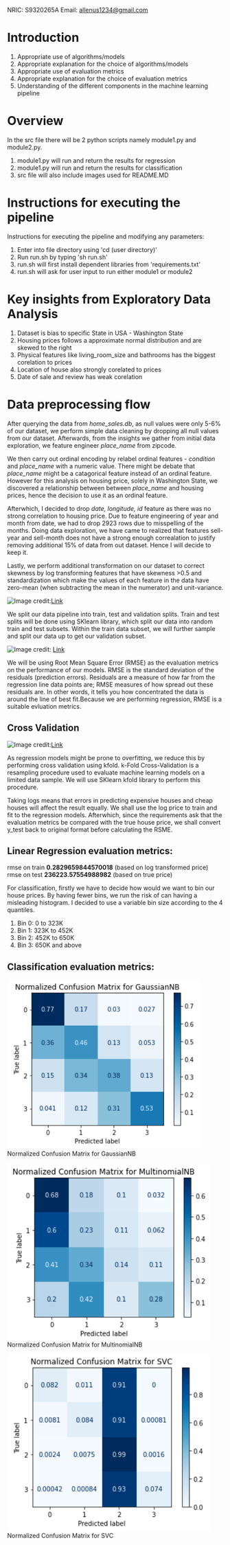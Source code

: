 NRIC: S9320265A
Email: allenus1234@gmail.com

# Introduction

1. Appropriate use of algorithms/models
2. Appropriate explanation for the choice of algorithms/models
3. Appropriate use of evaluation metrics
4. Appropriate explanation for the choice of evaluation metrics
5. Understanding of the different components in the machine learning pipeline

# Overview
In the src file there will be 2 python scripts namely module1.py and module2.py.

1. module1.py will run and return the results for regression
2. module1.py will run and return the results for classification
3. src file will also include images used for README.MD

# Instructions for executing the pipeline
Instructions for executing the pipeline and modifying any parameters:
1. Enter into file directory using 'cd (user directory)'
2. Run run.sh by typing 'sh run.sh'
3. run.sh will first install dependent libraries from 'requirements.txt'
4. run.sh will ask for user input to run either module1 or module2

# Key insights from Exploratory Data Analysis
1. Dataset is bias to specific State in USA - Washington State
2. Housing prices follows a approximate normal distribution and are skewed to the right
3. Physical features like living_room_size and bathrooms has the biggest corelation to prices
4. Location of house also strongly corelated to prices
5. Date of sale and review has weak corelation

# Data preprocessing flow

After querying the data from *home_sales.db*, as null values were only 5-6% of our dataset, we perform simple data cleaning by dropping all null values from our dataset. Afterwards, from the insights we gather from initial data exploration, we feature engineer *place_name* from zipcode. 

We then carry out ordinal encoding by relabel ordinal features - *condition* and *place_name* with a numeric value. There might be debate that *place_name* might be a catagorical feature instead of an ordinal feature. However for this analysis on housing price, solely in Washington State, we discovered a relationship between between *place_name* and housing prices, hence the decision to use it as an ordinal feature.

Afterwhich, I decided to drop *date, longitude, id* feature as there was no strong correlation to housing price. Due to feature engineering of year and month from date, we had to drop 2923 rows due to misspelling of the months. Doing data exploration, we have came to realized that features sell-year and sell-month does not have a strong enough correalation to justify removing additional 15% of data from out dataset. Hence I will decide to keep it.

Lastly, we perform additional transformation on our dataset to correct skewness by log transforming features that have skewness >0.5 and standardization which make the values of each feature in the data have zero-mean (when subtracting the mean in the numerator) and unit-variance.

![Image](https://miro.medium.com/max/1552/1*Nv2NNALuokZEcV6hYEHdGA.png)
credit:[Link](https://towardsdatascience.com/train-validation-and-test-sets-72cb40cba9e7)

We split our data pipeline into train, test and validation splits. Train and test splits will be done using SKlearn library, which split our data into random train and test subsets. Within the train data subset, we will further sample and split our data up to get our validation subset.

![Image](https://www.statisticshowto.com/wp-content/uploads/2015/03/residual.png)
credit: [Link](http://www.statisticshowto.com)

We will be using Root Mean Square Error (RMSE) as the evaluation metrics on the performance of our models. RMSE is the standard deviation of the residuals (prediction errors). Residuals are a measure of how far from the regression line data points are; RMSE measures of how spread out these residuals are. In other words, it tells you how concentrated the data is around the line of best fit.Because we are performing regression,  RMSE is a suitable evluation metrics.

## Cross Validation

![Image](https://miro.medium.com/max/601/1*PdwlCactbJf8F8C7sP-3gw.png)
credit:[Link](https://medium.com/the-owl/k-fold-cross-validation-in-keras-3ec4a3a00538)

As regression models might be prone to overfitting, we reduce this by performing cross validation using kfold. k-Fold Cross-Validation is a resampling procedure used to evaluate machine learning models on a limited data sample. We will use SKlearn kfold library to perform this procedure.

Taking logs means that errors in predicting expensive houses and cheap houses will affect the result equally. We shall use the log price to train and fit to the regression models. Afterwhich, since the requirements ask that the evaluation metrics be compared with the true house price, we shall convert y_test back to original format before calculating the RSME. 

## Linear Regression evaluation metrics:
rmse on train **0.2829659844570018** (based on log transformed price)
rmse on test **236223.57554988982** (based on true price)

For classification, firstly we have to decide how would we want to bin our house prices. By having fewer bins, we run the risk of can having a misleading histogram. I decided to use a variable bin size according to the 4 quantiles.

1. Bin 0: 0 to 323K
2. Bin 1: 323K to 452K
3. Bin 2: 452K to 650K
4. Bin 3: 650K and above

## Classification evaluation metrics:

![Image](/src/Pictures/GNB-CM.png)
Normalized Confusion Matrix for GaussianNB

![Image](/src/Pictures/MNB-CM.png)
Normalized Confusion Matrix for MultinomialNB

![Image](/src/Pictures/SVC-CM.png)
Normalized Confusion Matrix for SVC